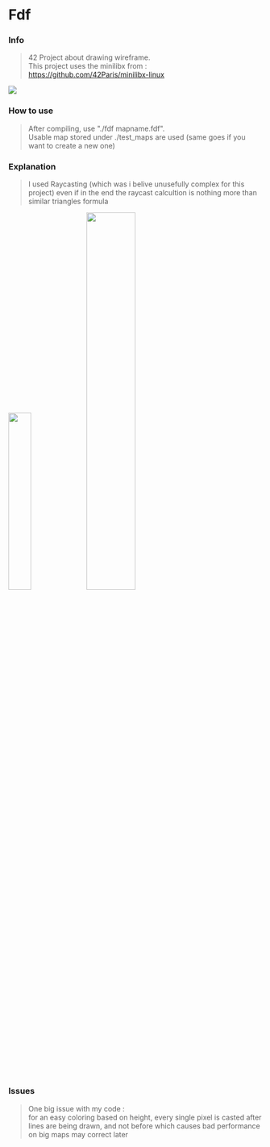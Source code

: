 # Fdf
### Info
  >42 Project about drawing wireframe.<br>
  >This project uses the minilibx from : https://github.com/42Paris/minilibx-linux

![](https://github.com/app-gitKaiwho/Fdf/blob/main/42.gif)

### How to use
  >After compiling, use "./fdf mapname.fdf".<br>
  >Usable map stored under ./test_maps are used (same goes if you want to create a new one)
 
### Explanation
  >I used Raycasting (which was i belive unusefully complex for this project)
  >even if in the end the raycast calcultion is nothing more than similar triangles formula

<img src="https://github.com/app-gitKaiwho/Fdf/assets/71593397/3f303ae4-3cbe-4b50-a8e7-abdc41bcebdc" width="30%" height="30%" />
<img src="https://github.com/app-gitKaiwho/Fdf/assets/71593397/40ac2c03-db3c-461f-8f74-cce3e3c60d0e" width="43.8%" height="43.8%" />

### Issues
  >One big issue with my code :<br>
  >for an easy coloring based on height, every single pixel is casted after lines are being drawn,
  >and not before which causes bad  performance on big maps may correct later
